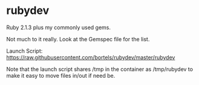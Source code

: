 rubydev
=======

Ruby 2.1.3 plus my commonly used gems.

Not much to it really. Look at the Gemspec file for the list.

Launch Script: https://raw.githubusercontent.com/bortels/rubydev/master/rubydev

Note that the launch script shares /tmp in the
container as /tmp/rubydev to make it easy to move
files in/out if need be.
